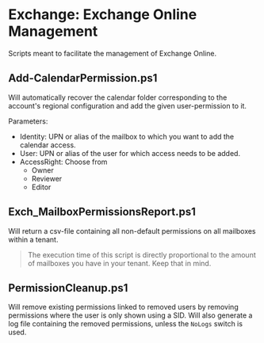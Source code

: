 # Exchange: Exchange Online Management
Scripts meant to facilitate the management of Exchange Online.

## Add-CalendarPermission.ps1
Will automatically recover the calendar folder corresponding to the account's regional configuration and add the given user-permission to it.

Parameters:
- Identity: UPN or alias of the mailbox to which you want to add the calendar access.
- User: UPN or alias of the user for which access needs to be added.
- AccessRight: Choose from
    - Owner
    - Reviewer
    - Editor

## Exch_MailboxPermissionsReport.ps1
Will return a csv-file containing all non-default permissions on all mailboxes within a tenant.
> The execution time of this script is directly proportional to the amount of mailboxes you have in your tenant. Keep that in mind.

## PermissionCleanup.ps1
Will remove existing permissions linked to removed users by removing permissions where the user is only shown using a SID.
Will also generate a log file containing the removed permissions, unless the `NoLogs` switch is used.